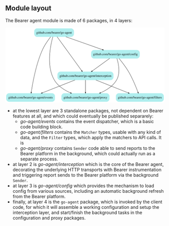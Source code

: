 ## Module layout

The Bearer agent module is made of 6 packages, in 4 layers:

![packages diagram](./imports.svg)

- at the lowest layer are 3 standalone packages, not dependent on Bearer features
  at all, and which could eventually be published separarely:
  - _go-agent/events_ contains the event dispatcher, which is a basic code building
    block.
  - _go-agent/filters_ contains the `Matcher` types, usable with any kind of data, 
    and the `Filter` types, which apply the matchers to API calls. It is
  - _go-agent/proxy_ contains `Sender` code able to send reports to the Bearer
    platform in the background, which could actually run as a separate process.
- at layer 2 is _go-agent/interception_ which is the core of the Bearer agent,
  decorating the underlying HTTP transports with Bearer instrumentation and
  triggering report sends to the Bearer platform via the background `Sender`.
- at layer 3 is _go-agent/config_ which provides the mechanism to load config from
  various sources, including an automatic background refresh from the Bearer
  platform.
- finally, at layer 4 is the `go-agent` package, which is invoked by the client
  code, for which it will assemble a working configuration and setup the
  interception layer, and start/finish the background tasks in the 
  configuration and proxy packages.          
